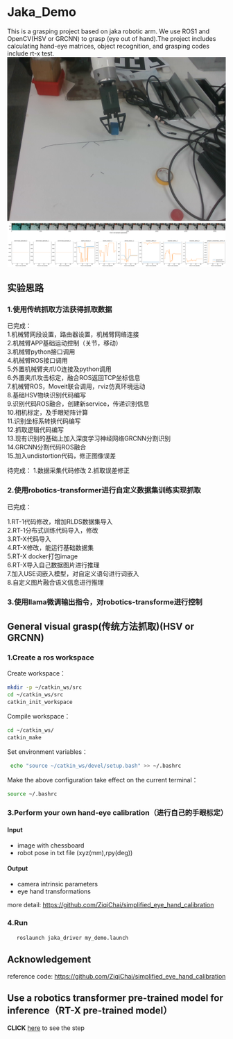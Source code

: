 # Jaka_Demo
This is a grasping project based on jaka robotic arm. We use ROS1 and OpenCV(HSV or GRCNN) to grasp (eye out of hand).The project includes calculating hand-eye matrices, object recognition, and grasping codes include rt-x test.
<img src="grasp.png" alt="jaka">
<img src="rt-x.png" alt="rt-x">
## 实验思路
### 1.使用传统抓取方法获得抓取数据

已完成：\
1.机械臂网段设置，路由器设置，机械臂网络连接 \
2.机械臂APP基础运动控制（关节，移动）\
3.机械臂python接口调用 \
4.机械臂ROS接口调用 \
5.外置机械臂夹爪IO连接及python调用 \
6.外置夹爪攻击标定，融合ROS返回TCP坐标信息 \
7.机械臂ROS，Moveit联合调用，rviz仿真环境运动 \
8.基础HSV物块识别代码编写 \
9.识别代码ROS融合，创建新service，传递识别信息 \
10.相机标定，及手眼矩阵计算 \
11.识别坐标系转换代码编写 \
12.抓取逻辑代码编写 \
13.现有识别的基础上加入深度学习神经网络GRCNN分割识别 \
14.GRCNN分割代码ROS融合 \
15.加入undistortion代码，修正图像误差 

待完成：
1.数据采集代码修改
2.抓取误差修正

### 2.使用robotics-transformer进行自定义数据集训练实现抓取
已完成：

1.RT-1代码修改，增加RLDS数据集导入 \
2.RT-1分布式训练代码导入，修改 \
3.RT-X代码导入 \
4.RT-X修改，能运行基础数据集 \
5.RT-X docker打包image \
6.RT-X导入自己数据图片进行推理 \
7.加入USE词嵌入模型，对自定义语句进行词嵌入 \
8.自定义图片融合语义信息进行推理 

### 3.使用llama微调输出指令，对robotics-transforme进行控制

## General visual grasp(传统方法抓取)(HSV or GRCNN)
### 1.Create a ros workspace
Create workspace：
```bash
mkdir -p ~/catkin_ws/src
cd ~/catkin_ws/src
catkin_init_workspace
```
Compile workspace：
```bash
cd ~/catkin_ws/
catkin_make
```
Set environment variables：
```bash
 echo "source ~/catkin_ws/devel/setup.bash" >> ~/.bashrc
```
Make the above configuration take effect on the current terminal：
```bash
source ~/.bashrc
```
### 3.Perform your own hand-eye calibration（进行自己的手眼标定）
#### Input
- image with chessboard
- robot pose in txt file (xyz(mm),rpy(deg))

#### Output
- camera intrinsic parameters
- eye hand transformations
  
more detail: https://github.com/ZiqiChai/simplified_eye_hand_calibration

### 4.Run
```bash
   roslaunch jaka_driver my_demo.launch
```

## Acknowledgement
reference code: https://github.com/ZiqiChai/simplified_eye_hand_calibration


## Use a robotics transformer pre-trained model for inference（RT-X pre-trained model）
**CLICK** [here]([https://storage.googleapis.com/gresearch/robotics/open_x_embodiment_and_rt_x_oss/rt_1_x_tf_trained_for_002272480_step.zip](https://github.com/AlexandreQ27/RT-X-Demo/tree/91c4622712b1ece0cc3290fcbb3f9d1481460da6)https://github.com/AlexandreQ27/RT-X-Demo/tree/91c4622712b1ece0cc3290fcbb3f9d1481460da6) to see the step
